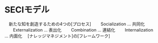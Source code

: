 # SECIモデル
　新たな知を創造するための4つの[プロセス]
　　Socialization … 共同化
　　Externalization … 表出化
　　Combination … 連結化
　　Internalization … 内面化
　[ナレッジマネジメント]の[フレームワーク]
